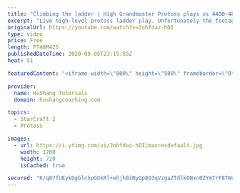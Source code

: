 ```yaml
---
title: "Climbing the ladder | High Grandmaster Protoss plays vs 4400-4800 players"
excerpt: "Live high-level protoss ladder play. Unfortunately the footage came out quite choppy at some points and I was considering just not posting today, but I will post it anyways in case a few of you want to watch still. I'm trying to figure out what the cause of the lag is and hopefully I can get some cleaner"
originalUrl: https://youtube.com/watch?v=2ohfdaz-hDI
type: video
price: Free
length: PT48M42S
publishedDateTime: 2020-09-05T23:15:55Z
heat: 51

featuredContent: "<iframe width=\"800\" height=\"500\" frameborder=\"0\" src=\"https://www.youtube.com/embed/2ohfdaz-hDI\" allow=\"accelerometer; autoplay; encrypted-media; gyroscope; picture-in-picture\" allowfullscreen></iframe>"

provider:
  name: HuShang Tutorials
  domain: hushangcoaching.com

topics:
  - StarCraft 2
  - Protoss

images:
  - url: https://i.ytimg.com/vi/2ohfdaz-hDI/maxresdefault.jpg
    width: 1280
    height: 720
    isCached: true

secured: "K/q87fUEykDgblchpGUkRl+ehjh8iNyGp8O3qVzgaZTdlkONxn0ZYmTrF8TWu8RMrR5mxWYePDg5F2H1Au8CAMy8FYBmO6XpDrnL48YCdM9qiUlVSwsgwDbpscZ383+Lv+JW8DyhBNebFl9yVVnWthPTFNP1Rxq3NjSGiu1xWrRRUW2EtAO/VRIcGqhmshgCUeBNYV9VL8O/+itPcEuHDh0K7D46N+VyWaywTCM6Xz1RcT1QXwvnEBiPf6jTROlevvIQKrTli8VEsdns3y35uoNubNLaJVAhk35XYBSBWiBk0q84Vd7yKn3JcdlRFKs4CjNFv3JGzVRaC2Z9AKWYYWet0IydVowkOoLeU4Du55AYfBWtK9TojK3HQ3Bc3D+WGfSY1XmXS6agCvwJYLAaqfh/pFa591y4b10XQqiJvc4=;B+Lx86Zl9nP/R10bIfgLAg=="
---
```


